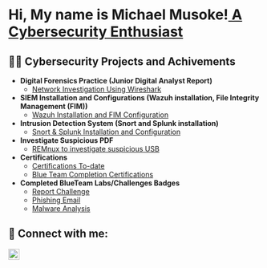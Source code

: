 <h1>Hi, My name is Michael Musoke!<a href="https://www.linkedin.com/in/michael-musoke/"> A Cybersecurity Enthusiast</a></h1>

<h2>👨‍💻 Cybersecurity Projects and Achivements</h2>

- <b>Digital Forensics Practice (Junior Digital Analyst Report)</b>
  - [Network Investigation Using Wireshark](https://github.com/Muts256/Digital-Forensics)
- <b>SIEM Installation and Configurations (Wazuh installation, File Integrity Management (FIM))</b>
  - [Wazuh Installation and FIM Configuration](https://github.com/Muts256/SIEM)
- <b>Intrusion Detection System (Snort and Splunk installation)</b>
  - [Snort & Splunk Installation and Configuration](https://github.com/Muts256/IDS)
- <b>Investigate Suspicious PDF</b>
  - [REMnux to investigate suspicious USB](https://github.com/Muts256/Suspicious-PDF)
- <b>Certifications</b>
  - [Certifications To-date](https://www.credly.com/users/michael-musoke)
  - [Blue Team Completion Certifications](https://github.com/Muts256/Blue-Team-Certs)
- <b>Completed BlueTeam Labs/Challenges Badges</b>
  - [Report Challenge]()
  - [Phishing Email]()
  - [Malware Analysis]()
  



<h2> 🤳 Connect with me:</h2>

[<img align="left" alt="michael-musoke | LinkedIn" width="22px" src="https://cdn.jsdelivr.net/npm/simple-icons@v3/icons/linkedin.svg" />][linkedin]

[linkedin]: https://linkedin.com/in/michael-musoke

<!--
**Muts256/Muts256** is a ✨ _special_ ✨ repository because its `README.md` (this file) appears on your GitHub profile.

Here are some ideas to get you started:

- 🔭 I’m currently working on ...
- 🌱 I’m currently learning ...
- 👯 I’m looking to collaborate on ...
- 🤔 I’m looking for help with ...
- 💬 Ask me about ...
- 📫 How to reach me: ...
- 😄 Pronouns: ...
- ⚡ Fun fact: ...
-->
